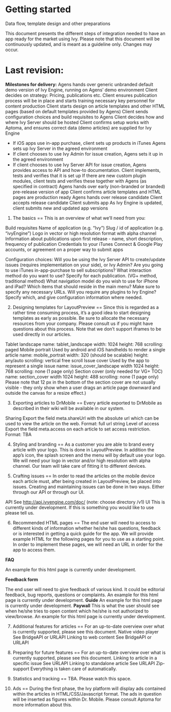 Getting started
=
Data flow, template design and other preparations

This document presents the different steps of integration needed to have an app ready for the market using Ivy. Please note that this document will be continuously updated, and is meant as a guideline only. Changes may occur. 

Last revision:
=
<b>Milestones for delivery:</b>
Agens hands over generic unbranded default demo version of Ivy Engine, running on Agens’ demo environment
Client decides on strategy: Pricing, publications etc.
Client ensures publication process will be in place and starts training necessary key personnel for content production
Client starts design on article templates and other HTML pages (based on default templates provided by Agens)
Client sends configuration choices and build requisites to Agens
Client decides how and where Ivy Server should be hosted
Client confirms setup works with Aptoma, and ensures correct data (demo articles) are supplied for Ivy Engine
- If iOS apps use in-app purchase, client sets up products in iTunes
Agens sets up Ivy Server in the agreed environment
- If client chooses to use Ivy Admin for issue creation, Agens sets it up in the agreed environment
- If client chooses to use Ivy Server API for issue creation, Agens provides access to API and how-to documentation. Client implements, tests and verifies that it is set up
If there are new custom plugin modules, client tests and verifies these together with Agens (as specified in contract)
Agens hands over early (non-branded or branded) pre-release version of app
Client confirms article templates and HTML pages are production ready 
Agens hands over release candidate
Client accepts release candidate
Client submits app
As Ivy Engine is updated, client submits new and updated app versions

1. The basics
==
This is an overview of what we’ll need from you:

Build requisites
Name of application (e.g. “Ivy”)
Slug / id of application (e.g. “ivyEngine”)
Logo in vector or high resolution format with alpha channel
Information about publications upon first release - name, short description, frequency of publication
Credentials to your iTunes Connect & Google Play accounts, or agreement on a proper way to submit apps

Configuration choices:
Will you be using the Ivy Server API to create/update issues (requires implementation on your side), or Ivy Admin?
Are you going to use iTunes in-app-purchase to sell subscriptions? 
What  interaction method do you want to use? Specify for each publication. (VG+ <rename> method, traditional method) 
What navigation model do you wish to use for iPhone and iPad?
Which items that should reside in the main menu? Make sure to specify any necessary URLs.
Will you require any plugins to Ivy Engine? Specify which, and give configuration information where needed.


2. Designing templates for LayoutPreview
==
Since this is regarded as a rather time consuming process, it’s a good idea to start designing templates as early as possible. Be sure to allocate the necessary resources from your company. Please consult us if you might have questions about this process. Note that we don’t support iframes to be used directly in our articles. 

Tablet landscape
name: tablet_landscape
width: 1024
height: 768
scrolling: paged
Mobile portrait
Used by android and iOS handhelds to render a single article
name: mobile_portrait
width: 320 (should be scalable)
height: any/auto
scrolling: vertical free scroll
Issue cover
Used by the app to represent a single issue
name: issue_cover_landscape
width 1024
height: 768
scrolling: none (1 page only)
Section cover (only needed for VG+ <rename> TOC)
name: section_cover
width 1024
height: 488 
scrolling: none (1 page only)
Please note that 12 px in the bottom of the section cover are not usually visible - they only show when a user drags an article page downward and outside the canvas for a resize effect.)


3. Exporting articles to DrMobile
==
Every article exported to DrMobile as described in their wiki will be available in our system. 

Sharing
Export the field meta.shareUrl with the absolute url which can be used to view the article on the web.
Format: full url string
Level of access
Export the field meta.access on each article to set access restriction. 
Format: TBA


4. Styling and branding
==
As a customer you are able to brand every article with your logo. This is done in LayoutPreview. In addition the app’s icon, the splash screen and the menu will by default use your logo. We will need your logo in vector and/or high resolution with alpha channel. Our team will take care of fitting it to different devices.


5. Crafting issues
==
In order to read the articles on the mobile device each article must, after being created in LayoutPreview, be placed into issues. Creating and maintaining issues can be done in two ways. Either through our API or through our UI.

API
See http://api.ivyengine.com/doc/ (note: choose directory /v1)
UI
This is currently under development. If this is something you would like to use please tell us.


6. Recommended HTML pages
==
The end user will need to access to different kinds of information whether he/she has questions, feedback or is interested in getting a quick guide for the app. We will provide example HTML for the following pages for you to use as a starting point. In order to implement these pages, we will need an URL in order for the app to access them.

<b>FAQ</b>

An example for this html page is currently under development.

<b>Feedback form</b>

The end user will need to give feedback of various kind. It could be editorial feedback, bug reports, questions or complaints. An example for this html page is currently under development.
<b>Guide</b>
An example for this html page is currently under development.
<b>Paywall</b>
This is what the user should see when he/she tries to open content which he/she is not authorized to view/browse. An example for this html page is currently under development.


7. Additional features for articles
==
For an up-to-date overview over what is currently supported, please see this document.
Native video player
See BridgeAPI or URLAPI
Linking to web content
See BridgeAPI or URLAPI


8. Preparing for future features
==
For an up-to-date overview over what is currently supported, please see this document.
Linking to article in a specific issue
See URLAPI
Linking to standalone article
See URLAPI
Zip-support
Everything is taken care of automatically.


9. Statistics and tracking
==
TBA. Please watch this space.


10. Ads
==
During the first phase, the Ivy platform will display ads contained within the articles in HTML/CSS/Javascript format. The ads in question will be inserted as figures within Dr. Mobile. Please consult Aptoma for more information about this.
